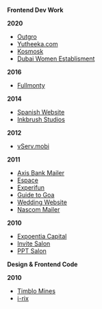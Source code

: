 **Frontend Dev Work**

**2020**
 - [Outgro](https://outgro.in/)
 - [Yutheeka.com](https://yutheeka.com/)  
 - [Kosmosk](https://kosmosk.in/)
 - [Dubai Women Establisment](https://dwe.gov.ae/en/dwe-initiatives)

**2016**
 - [Fullmonty](https://preview.dev.vailancio.com/fullmonty/)

**2014**
 - [Spanish Website](https://preview.dev.vailancio.com/spanish_site/)
 - [Inkbrush Studios](https://preview.dev.vailancio.com/inkbrush/)

**2012**
- [vServ.mobi](https://preview.dev.vailancio.com/vserv/)

**2011**
 - [Axis Bank Mailer](https://preview.dev.vailancio.com/axis-mailer/)
 - [Espace](https://preview.dev.vailancio.com/espace/)
 - [Experifun](https://preview.dev.vailancio.com/experifun/) 
 - [Guide to Goa](https://preview.dev.vailancio.com/guide_to_goa/) 
 - [Wedding Website](https://preview.dev.vailancio.com/wedding/)
 - [Nascom Mailer](https://preview.dev.vailancio.com/nascom_mailer/mailer.html)

**2010**

 - [Expoentia Capital](https://preview.dev.vailancio.com/expo)
 - [Invite Salon](https://preview.dev.vailancio.com/invite_salon_v2/)
 - [PPT Salon](https://preview.dev.vailancio.com/pptsalon/)


**Design & Frontend Code**


**2010**
 - [Timblo Mines](https://preview.dev.vailancio.com/timblomines/)
 - [i-rix](#)

<!--stackedit_data:
eyJoaXN0b3J5IjpbNTg2MTQzNjM3LDEwODc5NzgzNDksOTQxNz
AyMzc4LDExOTc5NDcyNzgsMTUxNjIzMTcyNSwtMTY2MjkxMDE1
NF19
-->